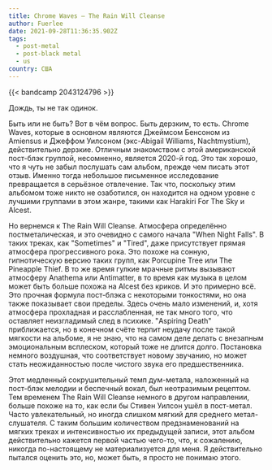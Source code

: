 ```yaml
---
title: Chrome Waves — The Rain Will Cleanse
author: Fuerlee
date: 2021-09-28T11:36:35.902Z
tags:
  - post-metal
  - post-black metal
  - us
country: США
---
```

{{< bandcamp 2043124796 >}}

Дождь, ты не так одинок.

Быть или не быть? Вот в чём вопрос. Быть дерзким, то есть. Chrome Waves, которые в основном являются Джеймсом Бенсоном из Amiensus и Джеффом Уилсоном (экс-Abigail Williams, Nachtmystium), действительно дерзкие. Отличным знакомством с этой американской пост-блэк группой, несомненно, является 2020-й год. Это так хорошо, что я чуть не забыл послушать сам альбом, прежде чем писать этот отзыв. Именно тогда небольшое письменное исследование превращается в серьёзное отвлечение. Так что, поскольку этим альбомом тоже никто не озаботился, он находится на одном уровне с лучшими группами в этом жанре, такими как Harakiri For The Sky и Alcest.

Но вернемся к The Rain Will Cleanse. Атмосфера определённо постметалическая, и это очевидно с самого начала "When Night Falls". В таких треках, как "Sometimes" и "Tired", даже присутствует прямая атмосфера прогрессивного рока. Это похоже на сонную, гипнотическую версию таких групп, как Porcupine Tree или The Pineapple Thief. В то же время гулкие мрачные ритмы вызывают атмосферу Anathema или Antimatter, в то время как музыка в целом может быть больше похожа на Alcest без криков. И это примерно всё. Это прочная формула пост-блэка с некоторыми тонкостями, но она также показывает свои пределы. Здесь очень мало изменений, и, хотя атмосфера прохладная и расслабленная, не так много того, что оставляет неизгладимый след в психике. "Aspiring Death" приближается, но в конечном счёте терпит неудачу после такой мягкости на альбоме, я не знаю, что на самом деле делать с внезапным эмоциональным всплеском, который тоже не длится долго. Постановка немного воздушная, что соответствует новому звучанию, но может стать неожиданностью после чистого звука его предшественника.

Этот медленный сокрушительный темп дум-метала, наложенный на пост-блэк мелодии и беспечный вокал, был неотразимым рецептом. Тем временем The Rain Will Cleanse немного в другом направлении, больше похоже на то, как если бы Стивен Уилсон ушёл в пост-метал. Часто увлекательный, но иногда слишком мягкий для среднего метал-слушателя. С таким большим количеством предзнаменований на мягких треках и интенсивностью их предыдущей записи, этот альбом действительно кажется первой частью чего-то, что, к сожалению, никогда по-настоящему не материализуется для меня. Я действительно пытался оценить это, но, может быть, я просто не понимаю этого.